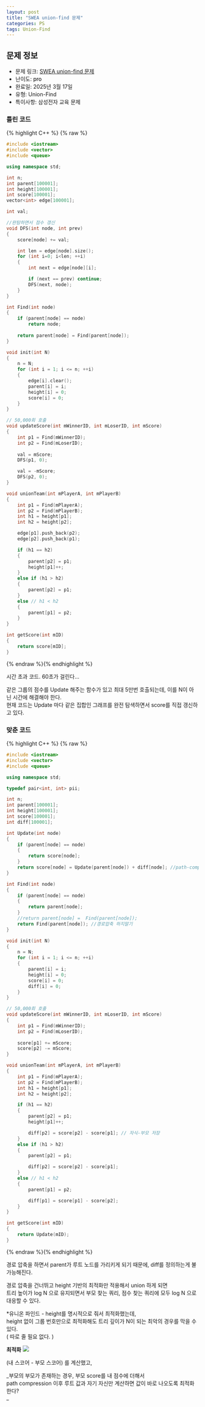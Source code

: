 ```yaml
---
layout: post
title: "SWEA union-find 문제"
categories: PS
tags: Union-Find
---
```


## 문제 정보
- 문제 링크: [SWEA union-find 문제](비공개)
- 난이도: <span style="color:#000000">pro</span>
- 완료일: 2025년 3월 17일
- 유형: Union-Find
- 특이사항: 삼성전자 교육 문제

### 틀린 코드

{% highlight C++ %} {% raw %}
```C++
#include <iostream>
#include <vector>
#include <queue>

using namespace std;

int n;
int parent[100001];
int height[100001];
int score[100001];
vector<int> edge[100001];

int val;

//완탐하면서 점수 갱신
void DFS(int node, int prev)
{
	score[node] += val;

	int len = edge[node].size();
	for (int i=0; i<len; ++i)
	{
		int next = edge[node][i];

		if (next == prev) continue;
		DFS(next, node);
	}
}

int Find(int node)
{
	if (parent[node] == node)
		return node;
	
	return parent[node] = Find(parent[node]);
}

void init(int N)
{
	n = N;
	for (int i = 1; i <= n; ++i)
	{
		edge[i].clear();
		parent[i] = i;
		height[i] = 0;
		score[i] = 0;
	}
}

// 50,000회 호출
void updateScore(int mWinnerID, int mLoserID, int mScore)
{
	int p1 = Find(mWinnerID);
	int p2 = Find(mLoserID);
	
	val = mScore;
	DFS(p1, 0);

	val = -mScore;
	DFS(p2, 0);
}

void unionTeam(int mPlayerA, int mPlayerB)
{
	int p1 = Find(mPlayerA);
	int p2 = Find(mPlayerB);
	int h1 = height[p1];
	int h2 = height[p2];

	edge[p1].push_back(p2);
	edge[p2].push_back(p1);

	if (h1 == h2)
	{
		parent[p2] = p1;
		height[p1]++;
	}
	else if (h1 > h2)
	{
		parent[p2] = p1;
	}
	else // h1 < h2
	{
		parent[p1] = p2;
	}
}

int getScore(int mID)
{
	return score[mID];
}

```
{% endraw %}{% endhighlight %}

시간 초과 코드. 60초가 걸린다…

같은 그룹의 점수를 Update 해주는 함수가 있고 최대 5만번 호출되는데, 이를 N이 아닌 시간에 해결해야 한다.   
현재 코드는 Update 마다 같은 집합인 그래프를 완전 탐색하면서 score를 직접 갱신하고 있다.   

### 맞춘 코드

{% highlight C++ %} {% raw %}
```C++
#include <iostream>
#include <vector>
#include <queue>

using namespace std;

typedef pair<int, int> pii;

int n;
int parent[100001];
int height[100001];
int score[100001];
int diff[100001];

int Update(int node)
{
	if (parent[node] == node)
	{
		return score[node];
	}
	return score[node] = Update(parent[node]) + diff[node]; //path-compression에 어떻게 대응?
}

int Find(int node)
{
	if (parent[node] == node)
	{
		return parent[node];
	}
	//return parent[node] =  Find(parent[node]);	
	return Find(parent[node]); //경로압축 하지말기
}

void init(int N)
{
	n = N;
	for (int i = 1; i <= n; ++i)
	{
		parent[i] = i;
		height[i] = 0;
		score[i] = 0;
		diff[i] = 0;
	}
}

// 50,000회 호출
void updateScore(int mWinnerID, int mLoserID, int mScore)
{
	int p1 = Find(mWinnerID);
	int p2 = Find(mLoserID);
	
	score[p1] += mScore;
	score[p2] -= mScore;
}

void unionTeam(int mPlayerA, int mPlayerB)
{
	int p1 = Find(mPlayerA);
	int p2 = Find(mPlayerB);
	int h1 = height[p1];
	int h2 = height[p2];

	if (h1 == h2)
	{
		parent[p2] = p1;
		height[p1]++;

		diff[p2] = score[p2] - score[p1]; // 자식-부모 저장
	}
	else if (h1 > h2)
	{
		parent[p2] = p1;

		diff[p2] = score[p2] - score[p1];
	}
	else // h1 < h2
	{
		parent[p1] = p2;

		diff[p1] = score[p1] - score[p2];
	}
}

int getScore(int mID)
{
	return Update(mID);
}

```
{% endraw %}{% endhighlight %}

경로 압축을 하면서 parent가 루트 노드를 가리키게 되기 때문에, diff를 정의하는게 불가능해진다.

경로 압축을 건너뛰고 height 기반의 최적화만 적용해서 union 하게 되면   
트리 높이가 log N 으로 유지되면서 부모 찾는 쿼리, 점수 찾는 쿼리에 모두 log N 으로 대응할 수 있다.  

*유니온 파인드 - height를 명시적으로 줘서 최적화했는데,  
height 없이 그룹 번호만으로 최적화해도 트리 깊이가 N이 되는 최악의 경우를 막을 수 있다.   
( 따로 줄 필요 없다. )  

**최적화** [![](image.png)](<image.png>)

(내 스코어 - 부모 스코어) 를 계산했고,  
  
_부모의 부모가 존재하는 경우, 부모 score를 내 점수에 더해서  
path compression 이후 루트 값과 자기 자신만 계산하면 값이 바로 나오도록 최적화 한다?  
_
